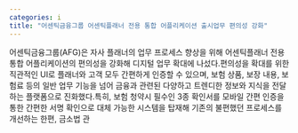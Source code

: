 ```yaml
---
categories: i
title: "어센틱금융그룹 어센틱플래너 전용 통합 어플리케이션 출시업무 편의성 강화"
---
```

어센틱금융그룹(AFG)은 자사 플래너의 업무 프로세스 향상을 위해 어센틱플래너 전용 통합 어플리케이션의 편의성을 강화해 디지털 업무 확대에 나섰다.편의성을 확대를 위한 직관적인 UI로 플래너와 고객 모두 간편하게 인증할 수 있으며, 보험 상품, 보장 내용, 보험료 등의 일반 업무 기능을 넘어 금융과 관련된 다양하고 트렌디한 정보와 지식을 전달하는 플랫폼으로 진화했다.특히, 보험 청약시 필수인 3종 확인서를 모바일 간편 인증을 통한 간편한 서명 확인으로 대체 가능한 시스템을 탑재해 기존의 불편했던 프로세스를 개선하는 한편, 금소법 관